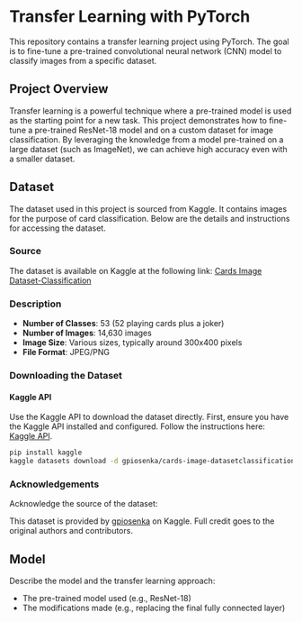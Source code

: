 # Transfer Learning with PyTorch
This repository contains a transfer learning project using PyTorch. The goal is to fine-tune a pre-trained convolutional neural network (CNN) model to classify images from a specific dataset.


## Project Overview

Transfer learning is a powerful technique where a pre-trained model is used as the starting point for a new task. This project demonstrates how to fine-tune a pre-trained ResNet-18 model and on a custom dataset for image classification. By leveraging the knowledge from a model pre-trained on a large dataset (such as ImageNet), we can achieve high accuracy even with a smaller dataset.


## Dataset

The dataset used in this project is sourced from Kaggle. It contains images for the purpose of card classification. Below are the details and instructions for accessing the dataset.

### Source

The dataset is available on Kaggle at the following link: [Cards Image Dataset-Classification](https://www.kaggle.com/gpiosenka/cards-image-datasetclassification)

### Description

- **Number of Classes**: 53 (52 playing cards plus a joker)
- **Number of Images**: 14,630 images
- **Image Size**: Various sizes, typically around 300x400 pixels
- **File Format**: JPEG/PNG

### Downloading the Dataset

#### Kaggle API

Use the Kaggle API to download the dataset directly. First, ensure you have the Kaggle API installed and configured. Follow the instructions here: [Kaggle API](https://www.kaggle.com/docs/api).

```bash
pip install kaggle
kaggle datasets download -d gpiosenka/cards-image-datasetclassification 
```
### Acknowledgements

Acknowledge the source of the dataset:

This dataset is provided by [gpiosenka](https://www.kaggle.com/gpiosenka) on Kaggle. Full credit goes to the original authors and contributors.

## Model

Describe the model and the transfer learning approach:

- The pre-trained model used (e.g., ResNet-18)
- The modifications made (e.g., replacing the final fully connected layer)




